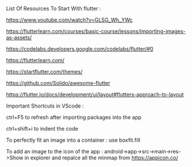 List Of Resources To Start With flutter :

https://www.youtube.com/watch?v=GLSG_Wh_YWc


https://flutterlearn.com/courses/basic-course/lessons/importing-images-as-assets/

https://codelabs.developers.google.com/codelabs/flutter/#0


https://flutterlearn.com/


https://startflutter.com/themes/


https://github.com/Solido/awesome-flutter

https://flutter.io/docs/development/ui/layout#flutters-approach-to-layout

Important Shortcuts in VScode :

ctrl+F5 to refresh after importing packages into the app

ctrl+shift+i  to indent the code

To perfectly fit an image into a container  : use boxfit.fill


To add an image to the icon of the app  : android->app->src->main->res->Show in explorer and repalce all the minmap from https://appicon.co/
